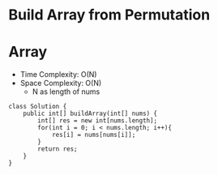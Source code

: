 # Build Array from Permutation

# Array

- Time Complexity: O(N)
- Space Complexity: O(N)
  - N as length of nums

```
class Solution {
    public int[] buildArray(int[] nums) {
        int[] res = new int[nums.length];
        for(int i = 0; i < nums.length; i++){
            res[i] = nums[nums[i]];
        }
        return res;
    }
}
```
